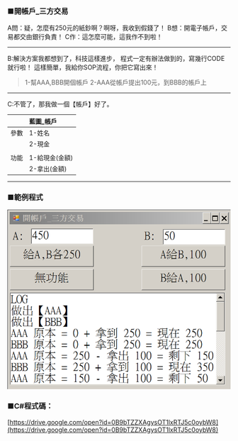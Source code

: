 ### ■開帳戶\_三方交易

A問：疑，怎麼有250元的紙鈔啊？啊呀，我收到假錢了！
B想：開電子帳戶，交易都交由銀行負責！
C作：這怎麼可能，這我作不到啦！

---

B:解決方案我都想到了，科技這樣進步，
程式一定有辦法做到的，寫幾行CODE就行啦！
這樣簡單，我給你SOP流程，你把它寫出來！

> 1-幫AAA,BBB開個帳戶
> 2-AAA從帳戶提出100元，到BBB的帳戶上

---

C:不管了，那我做一個【帳戶】好了。

|  | 藍圖\_帳戶 |
| :--- | :--- |
| 參數 | 1-姓名 |
|      | 2-現金 |
|      |        |
| 功能 | 1-給現金\(金額\) |
|      | 2-拿出\(金額\) |

---

### ■範例程式

![](/assets/003_開帳戶_三方交易_20170801.PNG)

### ■C\#程式碼：

[https://drive.google.com/open?id=0B9bTZZXAgysOT1lxRTJ5c0oybW8](https://drive.google.com/open?id=0B9bTZZXAgysOT1lxRTJ5c0oybW8)

